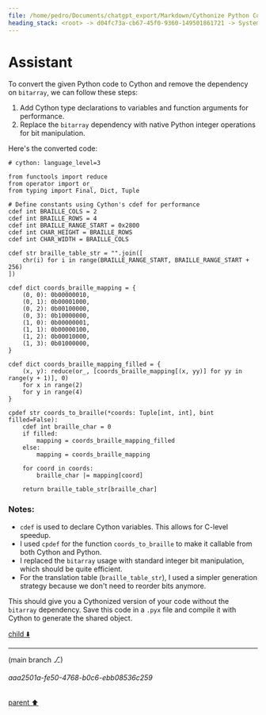 ```yaml
---
file: /home/pedro/Documents/chatgpt_export/Markdown/Cythonize Python Code_ No bitarray.md
heading_stack: <root> -> d04fc73a-cb67-45f0-9360-149501861721 -> System -> 7a0dbc21-310b-41da-bbf1-c4f90a0faa9d -> System -> aaa23d16-6d99-47c9-bd7c-01144097ce5f -> User -> a88a8d0c-5b5c-4858-ba0a-7b14b7abefd4 -> Assistant
---
```

# Assistant

To convert the given Python code to Cython and remove the dependency on `bitarray`, we can follow these steps:

1. Add Cython type declarations to variables and function arguments for performance.
2. Replace the `bitarray` dependency with native Python integer operations for bit manipulation.

Here's the converted code:

```cython
# cython: language_level=3

from functools import reduce
from operator import or_
from typing import Final, Dict, Tuple

# Define constants using Cython's cdef for performance
cdef int BRAILLE_COLS = 2
cdef int BRAILLE_ROWS = 4
cdef int BRAILLE_RANGE_START = 0x2800
cdef int CHAR_HEIGHT = BRAILLE_ROWS
cdef int CHAR_WIDTH = BRAILLE_COLS

cdef str braille_table_str = "".join([
    chr(i) for i in range(BRAILLE_RANGE_START, BRAILLE_RANGE_START + 256)
])

cdef dict coords_braille_mapping = {
    (0, 0): 0b00000010,
    (0, 1): 0b00001000,
    (0, 2): 0b00100000,
    (0, 3): 0b10000000,
    (1, 0): 0b00000001,
    (1, 1): 0b00000100,
    (1, 2): 0b00010000,
    (1, 3): 0b01000000,
}

cdef dict coords_braille_mapping_filled = {
    (x, y): reduce(or_, [coords_braille_mapping[(x, yy)] for yy in range(y + 1)], 0)
    for x in range(2)
    for y in range(4)
}

cpdef str coords_to_braille(*coords: Tuple[int, int], bint filled=False):
    cdef int braille_char = 0
    if filled:
        mapping = coords_braille_mapping_filled
    else:
        mapping = coords_braille_mapping

    for coord in coords:
        braille_char |= mapping[coord]

    return braille_table_str[braille_char]
```

### Notes:

- `cdef` is used to declare Cython variables. This allows for C-level speedup.
- I used `cpdef` for the function `coords_to_braille` to make it callable from both Cython and Python.
- I replaced the `bitarray` usage with standard integer bit manipulation, which should be quite efficient.
- For the translation table (`braille_table_str`), I used a simpler generation strategy because we don't need to reorder bits anymore.
  
This should give you a Cythonized version of your code without the `bitarray` dependency. Save this code in a `.pyx` file and compile it with Cython to generate the shared object.

[child ⬇️](#aaa2501a-fe50-4768-b0c6-ebb08536c259)

---

(main branch ⎇)
###### aaa2501a-fe50-4768-b0c6-ebb08536c259
[parent ⬆️](#a88a8d0c-5b5c-4858-ba0a-7b14b7abefd4)
